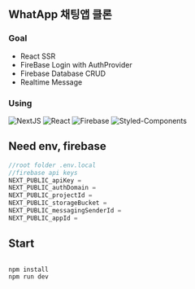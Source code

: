 ## WhatApp 채팅앱 클론

### Goal
 - React SSR
 - FireBase Login with AuthProvider
 - Firebase Database CRUD
 - Realtime Message


### Using
![NextJS](https://img.shields.io/badge/-Next.js-000000?logo=next-dot-js)
![React](https://img.shields.io/badge/-React-008CC1?logo=React)
![Firebase](https://img.shields.io/badge/-Firebase-BD8B13?logo=Firebase) 
![Styled-Components](https://img.shields.io/badge/-Styled_Components-5C0D34?logo=styled-components)


## Need env, firebase
```javascript
//root folder .env.local
//firebase api keys
NEXT_PUBLIC_apiKey = 
NEXT_PUBLIC_authDomain = 
NEXT_PUBLIC_projectId = 
NEXT_PUBLIC_storageBucket = 
NEXT_PUBLIC_messagingSenderId = 
NEXT_PUBLIC_appId = 
```

## Start
```

npm install
npm run dev

```
